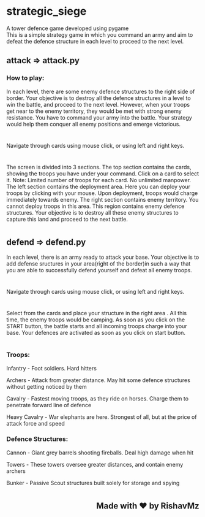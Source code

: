 # strategic_siege

A tower defence game developed using pygame
<br/>
This is a simple strategy game in which you command an army and aim to defeat the defence structure in each level to proceed to the next level.

## attack => attack.py


### How to play:

In each level, there are some enemy defence structures to the right side of border. Your objective is to destroy all the defence structures in a level to win the battle, and proceed to the next level. However, when your troops get near to the enemy territory, they would be met with strong enemy resistance. You have to command your army into the battle. Your strategy would help them conquer all enemy positions and emerge victorious.
#
Navigate through cards using mouse click, or using left and right keys.
#
The screen is divided into 3 sections. The top section contains the cards, showing the troops you have under your command. Click on a card to select it. Note: Limited number of troops for each card. No unlimited manpower.  
The left section contains the deployment area. Here you can deploy your troops by clicking with your mouse. Upon deployment, troops would charge immediately towards enemy.  The right section contains enemy territory. You cannot deploy troops in this area. This region contains enemy defence structures. Your objective is to destroy all these enemy structures to capture this land and proceed to the next battle.


#
## defend => defend.py

In each level, there is an army ready to attack your base. Your objective is to add defense sructures in your area(right of the border)in such a way that you are able to successfully defend yourself and defeat all enemy troops.
#
Navigate through cards using mouse click, or using left and right keys.
#

Select from the cards and place your structure in the right area . All this time, the enemy troops would be camping. As soon as you click on the START button, the battle starts and all incoming troops charge into your base. Your defences are activated as soon as you click on start button.
#

### Troops:

<p>Infantry        - Foot soldiers. Hard hitters</p>
<p>Archers         - Attack from greater distance. May hit some defence structures without getting noticed by them</p>
<p>Cavalry         - Fastest moving troops, as they ride on horses. Charge them to penetrate forward line of defence</p>
<p>Heavy Cavalry   - War elephants are here. Strongest of all, but at the price of attack force and speed</p>


### Defence Structures:

<p>Cannon          - Giant grey barrels shooting fireballs. Deal high damage when hit </p>
<p>Towers          - These towers oversee greater distances, and contain enemy archers</p>
<p>Bunker          - Passive Scout structures built solely for storage and spying</p>
 
#
#
#

## <div align="right">Made with ❤ by RishavMz</div>